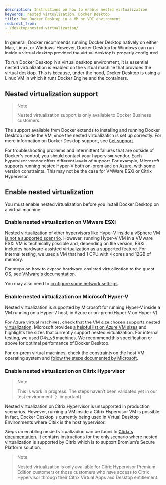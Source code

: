```yaml
---
description: Instructions on how to enable nested virtualization
keywords: nested virtualization, Docker Desktop
title: Run Docker Desktop in a VM or VDI environment
redirect_from:
- /desktop/nested-virtualization/
---
```


In general, Docker recommends running Docker Desktop natively on either Mac, Linux, or Windows. However, Docker Desktop for Windows can run inside a virtual desktop provided the virtual desktop is properly configured. 

To run Docker Desktop in a virtual desktop environment, it is essential nested virtualization is enabled on the virtual machine that provides the virtual desktop. This is because, under the hood, Docker Desktop is using a Linux VM in which it runs Docker Engine and the containers.

## Nested virtualization support

>Note
>
> Nested virtualization support is only available to Docker Business customers. 

The support available from Docker extends to installing and running Docker Desktop inside the VM, once the nested virtualization is set up correctly. For more information on Docker Desktop support, see [Get support](support.md).

For troubleshooting problems and intermittent failures that are outside of Docker's control, you should contact your hypervisor vendor. Each hypervisor vendor offers different levels of support. For example, Microsoft supports running nested Hyper-V both on-prem and on Azure, with some version constraints. This may not be the case for VMWare ESXi or Citrix Hypervisor.

## Enable nested virtualization

You must enable nested virtualization before you install Docker Desktop on a virtual machine.

### Enable nested virtualization on VMware ESXi

Nested virtualization of other hypervisors like Hyper-V inside a vSphere VM [is not a supported scenario](https://kb.vmware.com/s/article/2009916). However, running Hyper-V VM in a VMware ESXi VM is technically possible and, depending on the version, ESXi includes hardware-assisted virtualization as a supported feature. For internal testing, we used a VM that had 1 CPU with 4 cores and 12GB of memory.

For steps on how to expose hardware-assisted virtualization to the guest OS, [see VMware's documentation](https://docs.vmware.com/en/VMware-vSphere/7.0/com.vmware.vsphere.vm_admin.doc/GUID-2A98801C-68E8-47AF-99ED-00C63E4857F6.html).

You may also need to [configure some network settings](https://www.vembu.com/blog/nested-hyper-v-vms-on-a-vmware-esxi-server).


### Enable nested virtualization on Microsoft Hyper-V

Nested virtualization is supported by Microsoft for running Hyper-V inside a VM running on a Hyper-V host, in Azure or on-prem (Hyper-V on Hyper-V).

For Azure virtual machines, [check that the VM size chosen supports nested virtualization](https://docs.microsoft.com/en-us/azure/virtual-machines/sizes). Microsoft provides [a helpful list on Azure VM sizes](https://docs.microsoft.com/en-us/azure/virtual-machines/acu) and highlights the sizes that currently support nested virtualization. For internal testing, we used D4s_v5 machines. We recommend this specification or above for optimal performance of Docker Desktop.

For on-prem virtual machines, check the constraints on the host VM operating system and [follow the steps documented by Microsoft](https://docs.microsoft.com/en-us/virtualization/hyper-v-on-windows/user-guide/nested-virtualization).

### Enable nested virtualization on Citrix Hypervisor

>Note 
>
>This is work in progress. The steps haven’t been validated yet in our test environment.
{: .important}

Nested virtualization on Citrix Hypervisor is unsupported in production scenarios. However, running a VM inside a Citrix Hypervisor VM is possible. In fact, Docker Desktop is currently being used in Virtual Desktop Environments where Citrix is the host hypervisor.

Steps on enabling nested virtualization can be found in [Citrix's documentation](https://docs.citrix.com/en-us/citrix-hypervisor/vms/bromium.html#configuration). It contains instructions for the only scenario where nested virtualization is supported by Citrix which is to support Bromium’s Secure Platform solution.

>Note
>
> Nested virtualization is only available for Citrix Hypervisor Premium Edition customers or those customers who have access to Citrix Hypervisor through their Citrix Virtual Apps and Desktop entitlement.
